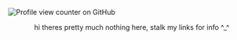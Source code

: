   ![Profile view counter on GitHub](https://komarev.com/ghpvc/?username=starrynightzz)
<p align="center">
hi theres pretty much nothing here, stalk my links for info ^_^
